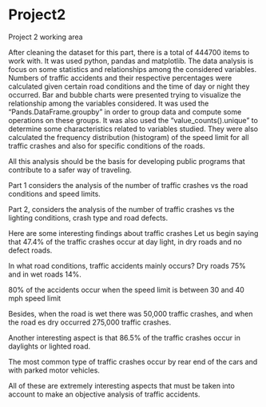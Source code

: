 # Project2
Project 2 working area

After cleaning the dataset for this part, there is a total of 444700 items to work with. It was used python, pandas and matplotlib. The data analysis is focus on some statistics and relationships among the considered variables. Numbers of traffic accidents and their respective percentages were calculated given certain road conditions and the time of day or night they occurred. Bar and bubble charts were presented trying to visualize the relationship among the variables considered. It was used the “Pands.DataFrame.groupby” in order to group data and compute some operations on these groups. It was also used the “value_counts().unique” to determine some characteristics related to variables studied. They were also calculated the frequency distribution (histogram) of the speed limit for all traffic crashes and also for specific conditions of the roads.

All this analysis should be the basis for developing public programs that contribute to a safer way of traveling.

Part 1 considers the analysis of the number of traffic crashes vs the road conditions and speed limits.

Part 2, considers the analysis of the number of traffic crashes vs the lighting conditions, crash type and road defects.

Here are some interesting findings about traffic crashes Let us begin saying that 47.4% of the traffic crashes occur at day light, in dry roads and no defect roads.

In what road conditions, traffic accidents mainly occurs? Dry roads 75% and in wet roads 14%.

80% of the accidents occur when the speed limit is between 30 and 40 mph speed limit

Besides, when the road is wet there was 50,000 traffic crashes, and when the road es dry occurred 275,000 traffic crashes.

Another interesting aspect is that 86.5% of the traffic crashes occur in daylights or lighted road.

The most common type of traffic crashes occur by rear end of the cars and with parked motor vehicles.

All of these are extremely interesting aspects that must be taken into account to make an objective analysis of traffic accidents.

